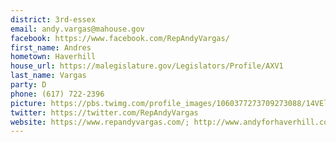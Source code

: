 ```yaml
---
district: 3rd-essex
email: andy.vargas@mahouse.gov
facebook: https://www.facebook.com/RepAndyVargas/
first_name: Andres
hometown: Haverhill
house_url: https://malegislature.gov/Legislators/Profile/AXV1
last_name: Vargas
party: D
phone: (617) 722-2396
picture: https://pbs.twimg.com/profile_images/1060377273709273088/14VElWzz_400x400.jpg
twitter: https://twitter.com/RepAndyVargas
website: https://www.repandyvargas.com/; http://www.andyforhaverhill.com/
---
```

